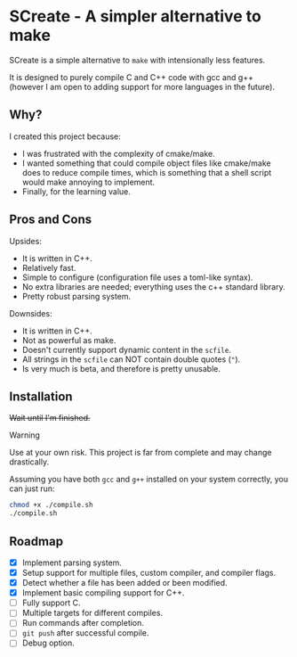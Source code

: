# SCreate - A simpler alternative to make

SCreate is a simple alternative to `make` with intensionally less features.

It is designed to purely compile C and C++ code with gcc and g++ (however I am open to adding support for more languages in the future).

## Why?

I created this project because:
- I was frustrated with the complexity of cmake/make.
- I wanted something that could compile object files like cmake/make does to reduce compile times, which is something that a shell script would make annoying to implement.
- Finally, for the learning value.

## Pros and Cons

Upsides:
- It is written in C++.
- Relatively fast.
- Simple to configure (configuration file uses a toml-like syntax).
- No extra libraries are needed; everything uses the c++ standard library.
- Pretty robust parsing system.

Downsides:
- It is written in C++.
- Not as powerful as make.
- Doesn't currently support dynamic content in the `scfile`.
- All strings in the `scfile` can NOT contain double quotes (`"`).
- Is very much is beta, and therefore is pretty unusable.


## Installation
~~Wait until I'm finished.~~ 

> [!Warning]
> Use at your own risk. This project is far from complete and may change drastically.

Assuming you have both `gcc` and `g++` installed on your system correctly, you can just run:
```bash
chmod +x ./compile.sh
./compile.sh
```


## Roadmap

- [x] Implement parsing system.
- [x] Setup support for multiple files, custom compiler, and compiler flags.
- [x] Detect whether a file has been added or been modified.
- [x] Implement basic compiling support for C++.
- [ ] Fully support C.
- [ ] Multiple targets for different compiles.
- [ ] Run commands after completion.
- [ ] `git push` after successful compile.
- [ ] Debug option.
